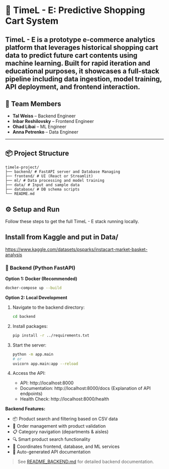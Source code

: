 # 🛒 TimeL - E: Predictive Shopping Cart System

**TimeL - E** is a prototype e-commerce analytics platform that leverages historical shopping cart data to predict future cart contents using machine learning. Built for rapid iteration and educational purposes, it showcases a full-stack pipeline including data ingestion, model training, API deployment, and frontend interaction.
---

## 👥 Team Members

- **Tal Weiss** – Backend Engineer  
- **Inbar Reshilovsky** – Frontend Engineer  
- **Ohad Libai** – ML Engineer  
- **Anna Petrenko** – Data Engineer  

---

## 📦 Project Structure
```
timele-project/
├── backend/ # FastAPI server and Database Managing
├── frontend/ # UI (React or Streamlit)
├── ml/ # Data processing and model training
├── data/ # Input and sample data
├── database/ # DB schema scripts
└── README.md
```


## ⚙️ Setup and Run

Follow these steps to get the full TimeL - E stack running locally.

## Install from Kaggle and put in Data/
https://www.kaggle.com/datasets/psparks/instacart-market-basket-analysis

### 🔧 Backend (Python FastAPI)

**Option 1: Docker (Recommended)**
```bash
docker-compose up --build
```

**Option 2: Local Development**
1. Navigate to the backend directory:
   ```bash
   cd backend
   ```

2. Install packages:
   ```bash
   pip install -r ../requirements.txt
   ```

3. Start the server:
   ```bash
   python -m app.main
   # or
   uvicorn app.main:app --reload
   ```

4. Access the API:
   - API: http://localhost:8000
   - Documentation: http://localhost:8000/docs (Explanation of API endpoints)
   - Health Check: http://localhost:8000/health

**Backend Features:**
- 📦 Product search and filtering based on CSV data
- 🛒 Order management with product validation
- 📋 Category navigation (departments & aisles)
- 🔍 Smart product search functionality
- 🔗 Coordinates frontend, database, and ML services
- 📖 Auto-generated API documentation

> See [README_BACKEND.md](README_BACKEND.md) for detailed backend documentation.

